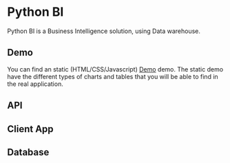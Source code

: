 # Python BI

Python BI is a Business Intelligence solution, using Data warehouse.

## Demo

You can find an static (HTML/CSS/Javascript) [Demo](https://andygarcia86.github.io/python-bi/) demo. The static demo have the different types of charts and tables that you will be able to find in the real application.

## API

## Client App

## Database
